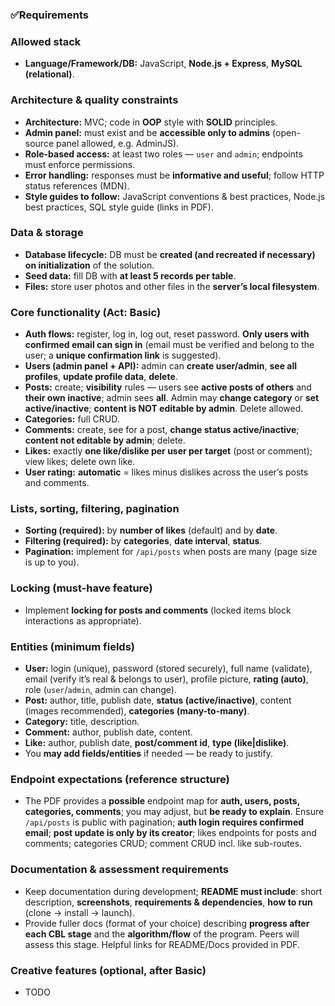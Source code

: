 ### ✅Requirements

### Allowed stack

* **Language/Framework/DB:** JavaScript, **Node.js + Express**, **MySQL (relational)**.&#x20;

### Architecture & quality constraints

* **Architecture:** MVC; code in **OOP** style with **SOLID** principles.&#x20;
* **Admin panel:** must exist and be **accessible only to admins** (open-source panel allowed, e.g. AdminJS).&#x20;
* **Role-based access:** at least two roles — `user` and `admin`; endpoints must enforce permissions.&#x20;
* **Error handling:** responses must be **informative and useful**; follow HTTP status references (MDN).
* **Style guides to follow:** JavaScript conventions & best practices, Node.js best practices, SQL style guide (links in PDF).&#x20;

### Data & storage

* **Database lifecycle:** DB must be **created (and recreated if necessary) on initialization** of the solution.&#x20;
* **Seed data:** fill DB with **at least 5 records per table**.&#x20;
* **Files:** store user photos and other files in the **server’s local filesystem**.&#x20;

### Core functionality (Act: Basic)

* **Auth flows:** register, log in, log out, reset password. **Only users with confirmed email can sign in** (email must be verified and belong to the user; a **unique confirmation link** is suggested).
* **Users (admin panel + API):** admin can **create user/admin**, **see all profiles**, **update profile data**, **delete**.&#x20;
* **Posts:** create; **visibility** rules — users see **active posts of others** and **their own inactive**; admin sees **all**. Admin may **change category** or **set active/inactive**; **content is NOT editable by admin**. Delete allowed.&#x20;
* **Categories:** full CRUD.&#x20;
* **Comments:** create, see for a post, **change status active/inactive**; **content not editable by admin**; delete.&#x20;
* **Likes:** exactly **one like/dislike per user per target** (post or comment); view likes; delete own like.&#x20;
* **User rating:** **automatic** = likes minus dislikes across the user’s posts and comments.&#x20;

### Lists, sorting, filtering, pagination

* **Sorting (required):** by **number of likes** (default) and by **date**.&#x20;
* **Filtering (required):** by **categories**, **date interval**, **status**.&#x20;
* **Pagination:** implement for `/api/posts` when posts are many (page size is up to you).&#x20;

### Locking (must-have feature)

* Implement **locking for posts and comments** (locked items block interactions as appropriate).&#x20;

### Entities (minimum fields)

* **User:** login (unique), password (stored securely), full name (validate), email (verify it’s real & belongs to user), profile picture, **rating (auto)**, role (`user`/`admin`, admin can change).&#x20;
* **Post:** author, title, publish date, **status (active/inactive)**, content (images recommended), **categories (many-to-many)**.&#x20;
* **Category:** title, description.&#x20;
* **Comment:** author, publish date, content.&#x20;
* **Like:** author, publish date, **post/comment id**, **type (like|dislike)**.
* You **may add fields/entities** if needed — be ready to justify.&#x20;

### Endpoint expectations (reference structure)

* The PDF provides a **possible** endpoint map for **auth, users, posts, categories, comments**; you may adjust, but **be ready to explain**. Ensure `/api/posts` is public with pagination; **auth login requires confirmed email**; **post update is only by its creator**; likes endpoints for posts and comments; categories CRUD; comment CRUD incl. like sub-routes.&#x20;

### Documentation & assessment requirements

* Keep documentation during development; **README must include**: short description, **screenshots**, **requirements & dependencies**, **how to run** (clone → install → launch).&#x20;
* Provide fuller docs (format of your choice) describing **progress after each CBL stage** and the **algorithm/flow** of the program. Peers will assess this stage. Helpful links for README/Docs provided in PDF.&#x20;

### Creative features (optional, after Basic)

* TODO

